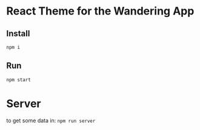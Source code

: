 # React Theme for the Wandering App

## Install
`npm i`

## Run
`npm start`

# Server

to get some data in:
`npm run server`
